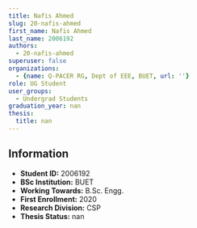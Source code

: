 ```yaml
---
title: Nafis Ahmed
slug: 20-nafis-ahmed
first_name: Nafis Ahmed
last_name: 2006192
authors:
  - 20-nafis-ahmed
superuser: false
organizations:
  - {name: Q-PACER RG, Dept of EEE, BUET, url: ''}
role: UG Student
user_groups:
  - Undergrad Students
graduation_year: nan
thesis:
  title: nan
---
```


## Information
* **Student ID:** 2006192
* **BSc Institution:** BUET
* **Working Towards:** B.Sc. Engg.
* **First Enrollment:** 2020
* **Research Division:** CSP
* **Thesis Status:** nan
